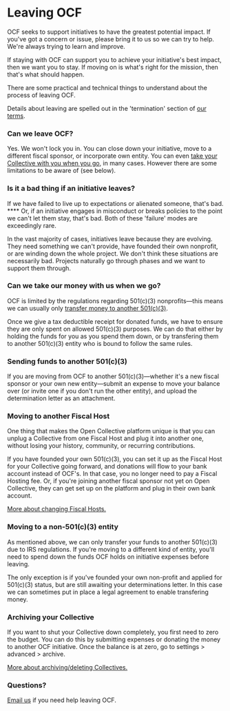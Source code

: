 # Leaving OCF

OCF seeks to support initiatives to have the greatest potential impact. If you've got a concern or issue, please bring it to us so we can try to help. We're always trying to learn and improve.

If staying with OCF can support you to achieve your initiative's best impact, then we want you to stay. If moving on is what's right for the mission, then that's what should happen.&#x20;

There are some practical and technical things to understand about the process of leaving OCF.

Details about leaving are spelled out in the 'termination' section of [our terms](https://opencollective.com/foundation/terms).

### Can we leave OCF?

Yes. We won't lock you in. You can close down your initiative, move to a different fiscal sponsor, or incorporate own entity. You can even [take your Collective with you when you go](leaving-ocf.md#undefined), in many cases. However there are some limitations to be aware of (see below).

### Is it a bad thing if an initiative leaves?

If we have failed to live up to expectations or alienated someone, that's bad. **** Or, if an initiative engages in misconduct or breaks policies to the point we can't let them stay, that's bad. Both of these 'failure' modes are exceedingly rare.

In the vast majority of cases, initiatives leave because they are evolving. They need something we can't provide, have founded their own nonprofit, or are winding down the whole project. We don't think these situations are necessarily bad. Projects naturally go through phases and we want to support them through.

### Can we take our money with us when we go?

OCF is limited by the regulations regarding 501(c)(3) nonprofits—this means we can usually only [transfer money to another 501(c)(3)](leaving-ocf.md#undefined).&#x20;

Once we give a tax deductible receipt for donated funds, we have to ensure they are only spent on allowed 501(c)(3) purposes. We can do that either by holding the funds for you as you spend them down, or by transfering them to another 501(c)(3) entity who is bound to follow the same rules.

### Sending funds to another 501(c)(3)

If you are moving from OCF to another 501(c)(3)—whether it's a new fiscal sponsor or your own new entity—submit an expense to move your balance over (or invite one if you don't run the other entity), and upload the determination letter as an attachment.

### **Moving to another Fiscal Host**

One thing that makes the Open Collective platform unique is that you can unplug a Collective from one Fiscal Host and plug it into another one, without losing your history, community, or recurring contributions.

If you have founded your own 501(c)(3), you can set it up as the Fiscal Host for your Collective going forward, and donations will flow to your bank account instead of OCF's. In that case, you no longer need to pay a Fiscal Hosting fee. Or, if you're joining another fiscal sponsor not yet on Open Collective, they can get set up on the platform and plug in their own bank account.

[More about changing Fiscal Hosts.](https://docs.opencollective.com/help/collectives/change-fiscal-host)

### Moving to a non-501(c)(3) entity

As mentioned above, we can only transfer your funds to another 501(c)(3) due to IRS regulations. If you're moving to a different kind of entity, you'll need to spend down the funds OCF holds on initiative expenses before leaving.

The only exception is if you've founded your own non-profit and applied for 501(c)(3) status, but are still awaiting your determinations letter. In this case we can sometimes put in place a legal agreement to enable transfering money.

### Archiving your Collective

If you want to shut your Collective down completely, you first need to zero the budget. You can do this by submitting expenses or donating the money to another OCF initiative. Once the balance is at zero, go to settings > advanced > archive.

[More about archiving/deleting Collectives.](https://docs.opencollective.com/help/collectives/collective-settings/closing-a-collective)

### **Questions?**

[Email us](mailto:ctact@opencollective.foundation) if you need help leaving OCF.
